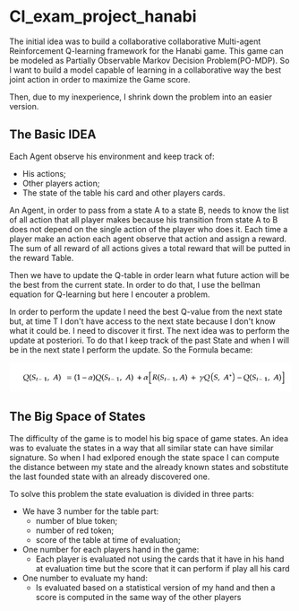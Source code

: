 # CI_exam_project_hanabi
The initial idea was to build a collaborative collaborative Multi-agent Reinforcement Q-learning framework for the Hanabi game.
This game can be modeled as Partially Observable Markov Decision Problem(PO-MDP). So I want to build a model capable of learning in a collaborative way the best joint action in order to maximize the Game score.

Then, due to my inexperience, I shrink down the problem into an easier version. 

## The Basic IDEA

Each Agent observe his environment and keep track of: 
- His actions;
- Other players action;
- The state of the table his card and other players cards.

An Agent, in order to pass from a state A to a state B, needs to know the list of all action that all player makes because his transition from state A to B does not depend on the single action of the player who does it.
Each time a player make an action each agent observe that action and assign a reward. The sum of all reward of all actions gives a total reward that will be putted in the reward Table.

Then we have to update the Q-table in order learn what future action will be the best from the current state.
In order to do that, I use the bellman equation for Q-learning but here I encouter a problem.

In order to perform the update I need the best Q-value from the next state but, at time T I don't have access to the next state because I don't know what it could be. I need to discover it first.
The next idea was to perform the update at posteriori. To do that I keep track of the past State and when I will be in the next state I perform the update. So the Formula became:

![Bellman Equation](./hanabi/images/bellman_equation.jpg)

## The Big Space of States
The difficulty of the game is to model his big space of game states.
An idea was to evaluate the states in a way that all similar state can have similar signature. So when I had exlpored enough the state space I can compute the distance between my state and the already known states and sobstitute the last founded state with an already discovered one.

To solve this problem the state evaluation is divided in three parts:
- We have 3 number for the table part:
  - number of blue token;
  - number of red token;
  - score of the table at time of evaluation;
- One number for each players hand in the game:
  - Each player is evaluated not using the cards that it have in his hand at evaluation time but the score that it can perform if play all his card
- One number to evaluate my hand:
  - Is evaluated based on a statistical version of my hand and then a score is computed in the same way of the other players
